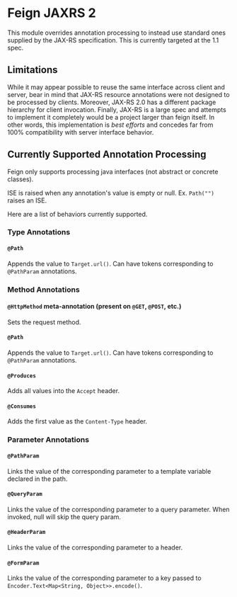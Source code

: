 # Feign JAXRS 2
This module overrides annotation processing to instead use standard ones supplied by the JAX-RS specification.  This is currently targeted at the 1.1 spec.

## Limitations
While it may appear possible to reuse the same interface across client and server, bear in mind that JAX-RS resource
 annotations were not designed to be processed by clients.  Moreover, JAX-RS 2.0 has a different package hierarchy for
client invocation.  Finally, JAX-RS is a large spec and attempts to implement it completely would be a project larger
than feign itself.  In other words, this implementation is *best efforts* and concedes far from 100% compatibility with
server interface behavior.

## Currently Supported Annotation Processing
Feign only supports processing java interfaces (not abstract or concrete classes).

ISE is raised when any annotation's value is empty or null.  Ex. `Path("")` raises an ISE.

Here are a list of behaviors currently supported.
### Type Annotations
#### `@Path`
Appends the value to `Target.url()`.  Can have tokens corresponding to `@PathParam` annotations.
### Method Annotations
#### `@HttpMethod` meta-annotation (present on `@GET`, `@POST`, etc.)
Sets the request method.
#### `@Path`
Appends the value to `Target.url()`.  Can have tokens corresponding to `@PathParam` annotations.
#### `@Produces`
Adds all values into the `Accept` header.
#### `@Consumes`
Adds the first value as the `Content-Type` header.
### Parameter Annotations
#### `@PathParam`
Links the value of the corresponding parameter to a template variable declared in the path.
#### `@QueryParam`
Links the value of the corresponding parameter to a query parameter.  When invoked, null will skip the query param.
#### `@HeaderParam`
Links the value of the corresponding parameter to a header.
#### `@FormParam`
Links the value of the corresponding parameter to a key passed to `Encoder.Text<Map<String, Object>>.encode()`.
